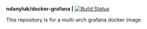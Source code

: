 **ndanyluk/docker-grafana |** [![Build Status](https://travis-ci.com/ndanyluk/docker-grafana.svg?branch=master)](https://travis-ci.com/ndanyluk/docker-grafana)

This repository is for a multi-arch grafana docker image
